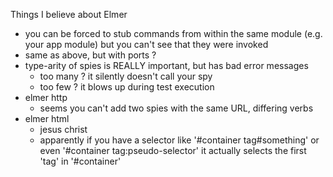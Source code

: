 Things I believe about Elmer

* you can be forced to stub commands from within the same module
  (e.g. your app module)
  but you can't see that they were invoked
* same as above, but with ports ?
* type-arity of spies is REALLY important, but has bad error messages
  - too many ? it silently doesn't call your spy
  - too few ? it blows up during test execution
* elmer http
  - seems you can't add two spies with the same URL, differing verbs
* elmer html
  - jesus christ
  - apparently if you have a selector like
        '#container tag#something'
    or even
        '#container tag:pseudo-selector'
    it actually selects the first 'tag' in '#container'
